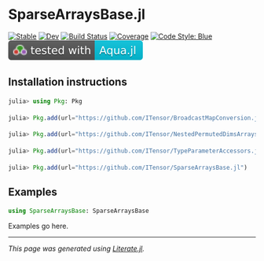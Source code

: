 # SparseArraysBase.jl

[![Stable](https://img.shields.io/badge/docs-stable-blue.svg)](https://ITensor.github.io/SparseArraysBase.jl/stable/)
[![Dev](https://img.shields.io/badge/docs-dev-blue.svg)](https://ITensor.github.io/SparseArraysBase.jl/dev/)
[![Build Status](https://github.com/ITensor/SparseArraysBase.jl/actions/workflows/CI.yml/badge.svg?branch=main)](https://github.com/ITensor/SparseArraysBase.jl/actions/workflows/CI.yml?query=branch%3Amain)
[![Coverage](https://codecov.io/gh/ITensor/SparseArraysBase.jl/branch/main/graph/badge.svg)](https://codecov.io/gh/ITensor/SparseArraysBase.jl)
[![Code Style: Blue](https://img.shields.io/badge/code%20style-blue-4495d1.svg)](https://github.com/invenia/BlueStyle)
[![Aqua](https://raw.githubusercontent.com/JuliaTesting/Aqua.jl/master/badge.svg)](https://github.com/JuliaTesting/Aqua.jl)

## Installation instructions

```julia
julia> using Pkg: Pkg

julia> Pkg.add(url="https://github.com/ITensor/BroadcastMapConversion.jl")

julia> Pkg.add(url="https://github.com/ITensor/NestedPermutedDimsArrays.jl")

julia> Pkg.add(url="https://github.com/ITensor/TypeParameterAccessors.jl")

julia> Pkg.add(url="https://github.com/ITensor/SparseArraysBase.jl")
```

## Examples

````julia
using SparseArraysBase: SparseArraysBase
````

Examples go here.

---

*This page was generated using [Literate.jl](https://github.com/fredrikekre/Literate.jl).*

